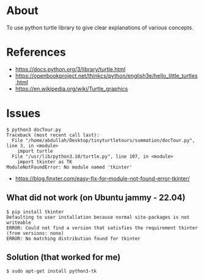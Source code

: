 # About

To use python turtle library to give clear explanations of various concepts.

# References

* https://docs.python.org/3/library/turtle.html
* https://openbookproject.net/thinkcs/python/english3e/hello_little_turtles.html
* https://en.wikipedia.org/wiki/Turtle_graphics

# Issues

```
$ python3 docTour.py
Traceback (most recent call last):
  File "/home/abdullah/Desktop/tinyturtletours/summation/docTour.py", line 3, in <module>
    import turtle
  File "/usr/lib/python3.10/turtle.py", line 107, in <module>
    import tkinter as TK
ModuleNotFoundError: No module named 'tkinter'

```

* https://blog.finxter.com/easy-fix-for-module-not-found-error-tkinter/

## What did not work (on Ubuntu jammy - 22.04)

```
$ pip install tkinter
Defaulting to user installation because normal site-packages is not writeable
ERROR: Could not find a version that satisfies the requirement tkinter (from versions: none)
ERROR: No matching distribution found for tkinter
```

## Solution (that worked for me)

`$ sudo apt-get install python3-tk`
